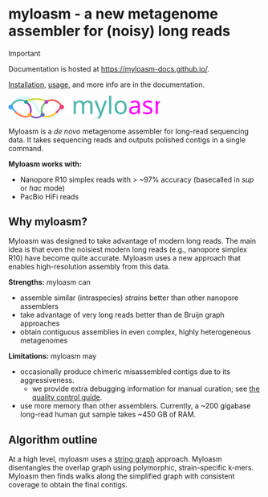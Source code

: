 # myloasm - a new metagenome assembler for (noisy) long reads

>[!IMPORTANT]
> Documentation is hosted at https://myloasm-docs.github.io/.
>
>[Installation](https://myloasm-docs.github.io/install/), [usage](http://127.0.0.1:8000/usage/), and more info are in the documentation. 

<img src='https://raw.githubusercontent.com/myloasm-docs/myloasm-docs.github.io/refs/heads/main/docs/assets/logo-pink.svg' width='60%' />

Myloasm is a *de novo* metagenome assembler for long-read sequencing data. It takes sequencing reads and outputs polished contigs in a single command. 


**Myloasm works with:**

- Nanopore R10 simplex reads with > ~97% accuracy (basecalled in *sup* or *hac* mode)
- PacBio HiFi reads

## Why myloasm?

Myloasm was designed to take advantage of modern long reads. The main idea is that even the noisiest modern long reads (e.g., nanopore simplex R10) have become quite accurate. Myloasm uses a new approach that enables high-resolution assembly from this data.

**Strengths:** myloasm can 

- assemble similar (intraspecies) *strains* better than other nanopore assemblers
- take advantage of very long reads better than de Bruijn graph approaches
- obtain contiguous assemblies in even complex, highly heterogeneous metagenomes

**Limitations:** myloasm may

- occasionally produce chimeric misassembled contigs due to its aggressiveness.
    - we provide extra debugging information for manual curation; see [the quality control guide](https://myloasm-docs.github.io/qc/).
- use more memory than other assemblers. Currently, a ~200 gigabase long-read human gut sample takes ~450 GB of RAM.

## Algorithm outline

At a high level, myloasm uses a [string graph](https://academic.oup.com/bioinformatics/article/21/suppl_2/ii79/227189) approach. Myloasm disentangles the overlap graph using polymorphic, strain-specific k-mers. Myloasm then finds walks along the simplified graph with consistent coverage to obtain the final contigs. 
